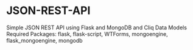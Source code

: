 # JSON-REST-API
Simple JSON REST API using Flask and MongoDB and Cliq Data Models
Required Packages: flask, flask-script, WTForms, mongoengine, flask_mongoengine, mongodb
